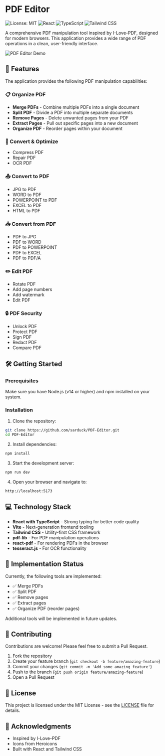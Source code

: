 # PDF Editor

![License: MIT](https://img.shields.io/badge/License-MIT-yellow.svg)
![React](https://img.shields.io/badge/React-18.x-blue)
![TypeScript](https://img.shields.io/badge/TypeScript-5.x-blue)
![Tailwind CSS](https://img.shields.io/badge/Tailwind-3.x-blue)

A comprehensive PDF manipulation tool inspired by I-Love-PDF, designed for modern browsers. This application provides a wide range of PDF operations in a clean, user-friendly interface.

![PDF Editor Demo](https://via.placeholder.com/800x400?text=PDF+Editor+Demo)

## 🚀 Features

The application provides the following PDF manipulation capabilities:

### 📋 Organize PDF
- **Merge PDFs** - Combine multiple PDFs into a single document
- **Split PDF** - Divide a PDF into multiple separate documents
- **Remove Pages** - Delete unwanted pages from your PDF
- **Extract Pages** - Pull out specific pages into a new document
- **Organize PDF** - Reorder pages within your document

### 🔄 Convert & Optimize
- Compress PDF
- Repair PDF
- OCR PDF

### 📤 Convert to PDF
- JPG to PDF
- WORD to PDF
- POWERPOINT to PDF
- EXCEL to PDF
- HTML to PDF

### 📥 Convert from PDF
- PDF to JPG
- PDF to WORD
- PDF to POWERPOINT
- PDF to EXCEL
- PDF to PDF/A

### ✏️ Edit PDF
- Rotate PDF
- Add page numbers
- Add watermark
- Edit PDF

### 🔒 PDF Security
- Unlock PDF
- Protect PDF
- Sign PDF
- Redact PDF
- Compare PDF

## 🛠️ Getting Started

### Prerequisites

Make sure you have Node.js (v14 or higher) and npm installed on your system.

### Installation

1. Clone the repository:
```bash
git clone https://github.com/sarduck/PDF-Editor.git
cd PDF-Editor
```

2. Install dependencies:
```bash
npm install
```

3. Start the development server:
```bash
npm run dev
```

4. Open your browser and navigate to:
```
http://localhost:5173
```

## 💻 Technology Stack

- **React with TypeScript** - Strong typing for better code quality
- **Vite** - Next-generation frontend tooling
- **Tailwind CSS** - Utility-first CSS framework
- **pdf-lib** - For PDF manipulation operations
- **react-pdf** - For rendering PDFs in the browser
- **tesseract.js** - For OCR functionality

## 📝 Implementation Status

Currently, the following tools are implemented:
- ✅ Merge PDFs
- ✅ Split PDF
- ✅ Remove pages
- ✅ Extract pages
- ✅ Organize PDF (reorder pages)

Additional tools will be implemented in future updates.

## 🤝 Contributing

Contributions are welcome! Please feel free to submit a Pull Request.

1. Fork the repository
2. Create your feature branch (`git checkout -b feature/amazing-feature`)
3. Commit your changes (`git commit -m 'Add some amazing feature'`)
4. Push to the branch (`git push origin feature/amazing-feature`)
5. Open a Pull Request

## 📜 License

This project is licensed under the MIT License - see the [LICENSE](LICENSE) file for details.

## 🙏 Acknowledgments

- Inspired by I-Love-PDF
- Icons from Heroicons
- Built with React and Tailwind CSS 